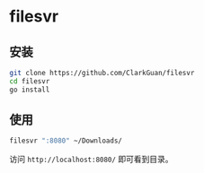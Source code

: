 # filesvr

## 安装

```bash
git clone https://github.com/ClarkGuan/filesvr
cd filesvr
go install
```

## 使用

```bash
filesvr ":8080" ~/Downloads/
```

访问 `http://localhost:8080/` 即可看到目录。
